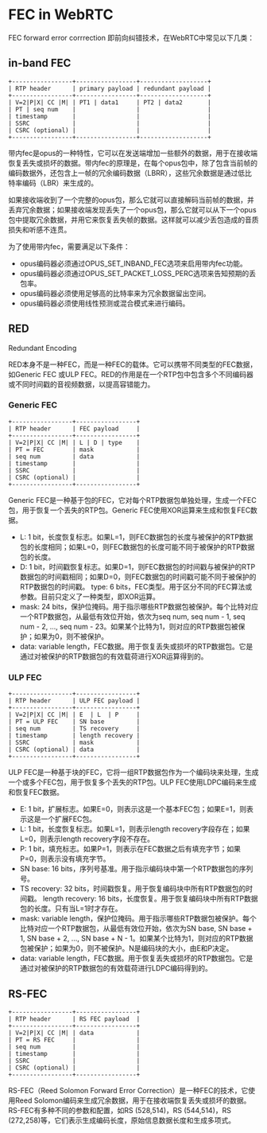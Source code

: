 # FEC in WebRTC

FEC forward error corrrection 即前向纠错技术，在WebRTC中常见以下几类：
## in-band FEC
```
+-----------------+-----------------+-------------------+
| RTP header      | primary payload | redundant payload |
+-----------------+-----------------+-------------------+
| V=2|P|X| CC |M| | PT1 | data1     | PT2 | data2       |
| PT | seq num    |                 |                   |
| timestamp       |                 |                   |
| SSRC            |                 |                   |
| CSRC (optional) |                 |                   |
+-----------------+-----------------+-------------------+
```
带内fec是opus的一种特性，它可以在发送端增加一些额外的数据，用于在接收端恢复丢失或损坏的数据。带内fec的原理是，在每个opus包中，除了包含当前帧的编码数据外，还包含上一帧的冗余编码数据（LBRR），这些冗余数据是通过低比特率编码（LBR）来生成的。

如果接收端收到了一个完整的opus包，那么它就可以直接解码当前帧的数据，并丢弃冗余数据；如果接收端发现丢失了一个opus包，那么它就可以从下一个opus包中提取冗余数据，并用它来恢复丢失帧的数据。这样就可以减少丢包造成的音质损失和听感不连贯。


为了使用带内fec，需要满足以下条件：

- opus编码器必须通过OPUS_SET_INBAND_FEC选项来启用带内fec功能。
- opus编码器必须通过OPUS_SET_PACKET_LOSS_PERC选项来告知预期的丢包率。
- opus编码器必须使用足够高的比特率来为冗余数据留出空间。
- opus编码器必须使用线性预测或混合模式来进行编码。

## RED
Redundant Encoding

RED本身不是一种FEC，而是一种FEC的载体。它可以携带不同类型的FEC数据，如Generic FEC 或ULP FEC。RED的作用是在一个RTP包中包含多个不同编码器或不同时间戳的音视频数据，以提高容错能力。

### Generic FEC

```
+-----------------+-----------------+
| RTP header      | FEC payload     |
+-----------------+-----------------+
| V=2|P|X| CC |M| | L | D | type    |
| PT = FEC        | mask            |
| seq num         | data            |
| timestamp       |                 |
| SSRC            |                 |
| CSRC (optional) |                 |
+-----------------+-----------------+
```

Generic FEC是一种基于包的FEC，它对每个RTP数据包单独处理，生成一个FEC包，用于恢复一个丢失的RTP包。Generic FEC使用XOR运算来生成和恢复FEC数据。

- L: 1 bit，长度恢复标志。如果L=1，则FEC数据包的长度与被保护的RTP数据包的长度相同；如果L=0，则FEC数据包的长度可能不同于被保护的RTP数据包的长度。
- D: 1 bit，时间戳恢复标志。如果D=1，则FEC数据包的时间戳与被保护的RTP数据包的时间戳相同；如果D=0，则FEC数据包的时间戳可能不同于被保护的RTP数据包的时间戳。
type: 6 bits，FEC类型。用于区分不同的FEC算法或参数。目前只定义了一种类型，即XOR运算。
- mask: 24 bits，保护位掩码。用于指示哪些RTP数据包被保护。每个比特对应一个RTP数据包，从最低有效位开始，依次为seq num, seq num - 1, seq num - 2, ..., seq num - 23。如果某个比特为1，则对应的RTP数据包被保护；如果为0，则不被保护。
- data: variable length，FEC数据。用于恢复丢失或损坏的RTP数据包。它是通过对被保护的RTP数据包的有效载荷进行XOR运算得到的。


### ULP FEC


```
+-----------------+-----------------+
| RTP header      | ULP FEC payload |
+-----------------+-----------------+
| V=2|P|X| CC |M| | E  | L  | P     |
| PT = ULP FEC    | SN base         |
| seq num         | TS recovery     |
| timestamp       | length recovery |
| SSRC            | mask            |
| CSRC (optional) | data            |
+-----------------+-----------------+
```

ULP FEC是一种基于块的FEC，它将一组RTP数据包作为一个编码块来处理，生成一个或多个FEC包，用于恢复多个丢失的RTP包。ULP FEC使用LDPC编码来生成和恢复FEC数据。

- E: 1 bit，扩展标志。如果E=0，则表示这是一个基本FEC包；如果E=1，则表示这是一个扩展FEC包。
- L: 1 bit，长度恢复标志。如果L=1，则表示length recovery字段存在；如果L=0，则表示length recovery字段不存在。
- P: 1 bit，填充标志。如果P=1，则表示在FEC数据之后有填充字节；如果P=0，则表示没有填充字节。
- SN base: 16 bits，序列号基准。用于指示编码块中第一个RTP数据包的序列号。
- TS recovery: 32 bits，时间戳恢复。用于恢复编码块中所有RTP数据包的时间戳。
length recovery: 16 bits，长度恢复。用于恢复编码块中所有RTP数据包的长度。只有当L=1时才存在。
- mask: variable length，保护位掩码。用于指示哪些RTP数据包被保护。每个比特对应一个RTP数据包，从最低有效位开始，依次为SN base, SN base + 1, SN base + 2, ..., SN base + N - 1。如果某个比特为1，则对应的RTP数据包被保护；如果为0，则不被保护。N是编码块的大小，由E和P决定。
- data: variable length，FEC数据。用于恢复丢失或损坏的RTP数据包。它是通过对被保护的RTP数据包的有效载荷进行LDPC编码得到的。

## RS-FEC

```
+-----------------+-----------------+
| RTP header      | RS FEC payload  |
+-----------------+-----------------+
| V=2|P|X| CC |M| | data            |
| PT = RS FEC     |                 |
| seq num         |                 |
| timestamp       |                 |
| SSRC            |                 |
| CSRC (optional) |                 |
+-----------------+-----------------+
```


RS-FEC（Reed Solomon Forward Error Correction）是一种FEC的技术，它使用Reed Solomon编码来生成冗余数据，用于在接收端恢复丢失或损坏的数据。RS-FEC有多种不同的参数和配置，如RS (528,514)，RS (544,514)，RS (272,258)等，它们表示生成编码长度，原始信息数据长度和生成多项式。